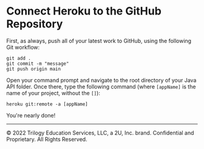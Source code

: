 # Connect Heroku to the GitHub Repository

First, as always, push all of your latest work to GitHub, using the following Git workflow:

```console
git add .
git commit -m "message"
git push origin main
```

Open your command prompt and navigate to the root directory of your Java API folder. Once there, type the following command (where `[appName]` is the name of your project, without the `[]`):

```console
heroku git:remote -a [appName]
```

You're nearly done!

---
© 2022 Trilogy Education Services, LLC, a 2U, Inc. brand. Confidential and Proprietary. All Rights Reserved.